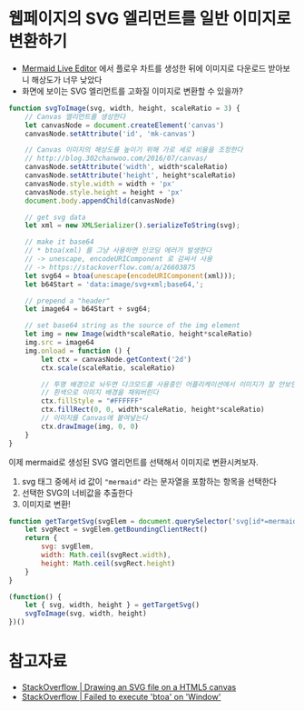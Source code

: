 # 웹페이지의 SVG 엘리먼트를 일반 이미지로 변환하기

- [Mermaid Live Editor](https://mermaid-js.github.io/mermaid-live-editor/) 에서 플로우 차트를 생성한 뒤에 이미지로 다운로드 받아보니 해상도가 너무 낮았다
- 화면에 보이는 SVG 엘리먼트를 고화질 이미지로 변환할 수 있을까?

```javascript
function svgToImage(svg, width, height, scaleRatio = 3) {
    // Canvas 엘리먼트를 생성한다
    let canvasNode = document.createElement('canvas')
    canvasNode.setAttribute('id', 'mk-canvas')

    // Canvas 이미지의 해상도를 높이기 위해 가로 세로 비율을 조정한다
    // http://blog.302chanwoo.com/2016/07/canvas/
    canvasNode.setAttribute('width', width*scaleRatio)
    canvasNode.setAttribute('height', height*scaleRatio)
    canvasNode.style.width = width + 'px'
    canvasNode.style.height = height + 'px'
    document.body.appendChild(canvasNode)

    // get svg data
    let xml = new XMLSerializer().serializeToString(svg);

    // make it base64
    // * btoa(xml) 를 그냥 사용하면 인코딩 에러가 발생한다
    // -> unescape, encodeURIComponent 로 감싸서 사용
    // -> https://stackoverflow.com/a/26603875
    let svg64 = btoa(unescape(encodeURIComponent(xml)));
    let b64Start = 'data:image/svg+xml;base64,';

    // prepend a "header"
    let image64 = b64Start + svg64;

    // set base64 string as the source of the img element
    let img = new Image(width*scaleRatio, height*scaleRatio)
    img.src = image64
    img.onload = function () {
        let ctx = canvasNode.getContext('2d')
        ctx.scale(scaleRatio, scaleRatio)

        // 투명 배경으로 놔두면 다크모드를 사용중인 어플리케이션에서 이미지가 잘 안보인다
        // 흰색으로 이미지 배경을 채워버린다
        ctx.fillStyle = "#FFFFFF"
        ctx.fillRect(0, 0, width*scaleRatio, height*scaleRatio)
        // 이미지를 Canvas에 붙여넣는다
        ctx.drawImage(img, 0, 0)
    }
}
```

이제 mermaid로 생성된 SVG 엘리먼트를 선택해서 이미지로 변환시켜보자.

1. svg 태그 중에서 id 값이 `"mermaid"` 라는 문자열을 포함하는 항목을 선택한다
2. 선택한 SVG의 너비값을 추출한다
3. 이미지로 변환!

```javascript
function getTargetSvg(svgElem = document.querySelector('svg[id*=mermaid]')) {
    let svgRect = svgElem.getBoundingClientRect()
    return {
        svg: svgElem,
        width: Math.ceil(svgRect.width),
        height: Math.ceil(svgRect.height)
    }
}

(function() {
    let { svg, width, height } = getTargetSvg()
    svgToImage(svg, width, height)
})()
```

# 참고자료

- [StackOverflow | Drawing an SVG file on a HTML5 canvas](https://stackoverflow.com/questions/3768565/drawing-an-svg-file-on-a-html5-canvas)
- [StackOverflow | Failed to execute 'btoa' on 'Window'](https://stackoverflow.com/a/26603875)
